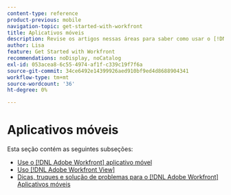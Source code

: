 ```yaml
---
content-type: reference
product-previous: mobile
navigation-topic: get-started-with-workfront
title: Aplicativos móveis
description: Revise os artigos nessas áreas para saber como usar o [!DNL Adobe Workfront] aplicativos móveis.
author: Lisa
feature: Get Started with Workfront
recommendations: noDisplay, noCatalog
exl-id: 053acea8-6c55-4974-af1f-c339c19f7f6a
source-git-commit: 34ce6492e14399926aed910bf9ed4d8688904341
workflow-type: tm+mt
source-wordcount: '36'
ht-degree: 0%

---
```


# Aplicativos móveis

Esta seção contém as seguintes subseções:

* [Use o [!DNL Adobe Workfront] aplicativo móvel](../../workfront-basics/mobile-apps/using-the-workfront-mobile-app/use-the-mobile-app.md)
* [Uso [!DNL Adobe Workfront View]](../../workfront-basics/mobile-apps/using-workfront-view/use-workfront-view.md)
* [Dicas, truques e solução de problemas para o [!DNL Adobe Workfront] Aplicativos móveis](../../workfront-basics/mobile-apps/tips-tricks-and-troubleshooting/tips-tricks-and-troubleshooting-mobile.md)
